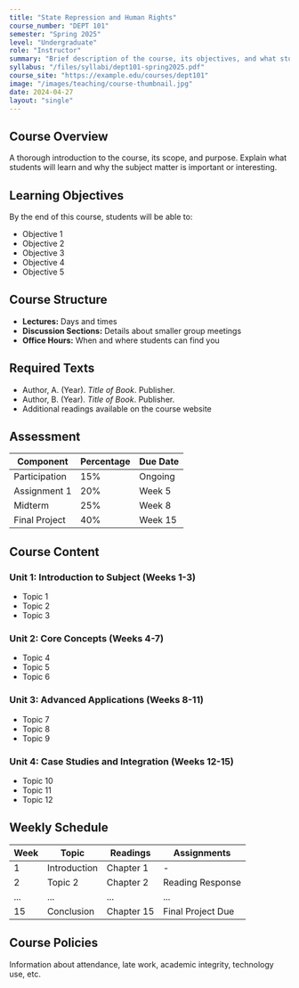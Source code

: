 ```yaml
---
title: "State Repression and Human Rights"
course_number: "DEPT 101"
semester: "Spring 2025"
level: "Undergraduate"
role: "Instructor"
summary: "Brief description of the course, its objectives, and what students will learn. This text appears in course listings and previews."
syllabus: "/files/syllabi/dept101-spring2025.pdf"
course_site: "https://example.edu/courses/dept101"
image: "/images/teaching/course-thumbnail.jpg"
date: 2024-04-27
layout: "single"
---
```


## Course Overview

A thorough introduction to the course, its scope, and purpose. Explain what students will learn and why the subject matter is important or interesting.

## Learning Objectives

By the end of this course, students will be able to:

- Objective 1
- Objective 2
- Objective 3
- Objective 4
- Objective 5

## Course Structure

- **Lectures:** Days and times
- **Discussion Sections:** Details about smaller group meetings
- **Office Hours:** When and where students can find you

## Required Texts

- Author, A. (Year). *Title of Book*. Publisher.
- Author, B. (Year). *Title of Book*. Publisher.
- Additional readings available on the course website

## Assessment

| Component | Percentage | Due Date |
|-----------|------------|----------|
| Participation | 15% | Ongoing |
| Assignment 1 | 20% | Week 5 |
| Midterm | 25% | Week 8 |
| Final Project | 40% | Week 15 |

## Course Content

### Unit 1: Introduction to Subject (Weeks 1-3)
- Topic 1
- Topic 2
- Topic 3

### Unit 2: Core Concepts (Weeks 4-7)
- Topic 4
- Topic 5
- Topic 6

### Unit 3: Advanced Applications (Weeks 8-11)
- Topic 7
- Topic 8
- Topic 9

### Unit 4: Case Studies and Integration (Weeks 12-15)
- Topic 10
- Topic 11
- Topic 12

## Weekly Schedule

| Week | Topic | Readings | Assignments |
|------|-------|----------|-------------|
| 1 | Introduction | Chapter 1 | - |
| 2 | Topic 2 | Chapter 2 | Reading Response |
| ... | ... | ... | ... |
| 15 | Conclusion | Chapter 15 | Final Project Due |

## Course Policies

Information about attendance, late work, academic integrity, technology use, etc. 